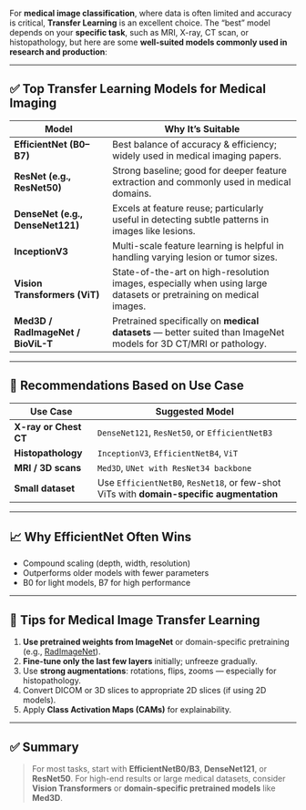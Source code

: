 For **medical image classification**, where data is often limited and accuracy is critical, **Transfer Learning** is an excellent choice. The “best” model depends on your **specific task**, such as MRI, X-ray, CT scan, or histopathology, but here are some **well-suited models commonly used in research and production**:

---

## ✅ Top Transfer Learning Models for Medical Imaging

| Model                              | Why It’s Suitable                                                                                                  |
| ---------------------------------- | ------------------------------------------------------------------------------------------------------------------ |
| **EfficientNet (B0–B7)**           | Best balance of accuracy & efficiency; widely used in medical imaging papers.                                      |
| **ResNet (e.g., ResNet50)**        | Strong baseline; good for deeper feature extraction and commonly used in medical domains.                          |
| **DenseNet (e.g., DenseNet121)**   | Excels at feature reuse; particularly useful in detecting subtle patterns in images like lesions.                  |
| **InceptionV3**                    | Multi-scale feature learning is helpful in handling varying lesion or tumor sizes.                                 |
| **Vision Transformers (ViT)**      | State-of-the-art on high-resolution images, especially when using large datasets or pretraining on medical images. |
| **Med3D / RadImageNet / BioViL-T** | Pretrained specifically on **medical datasets** — better suited than ImageNet models for 3D CT/MRI or pathology.   |

---

## 🧠 Recommendations Based on Use Case

| Use Case              | Suggested Model                                                                          |
| --------------------- | ---------------------------------------------------------------------------------------- |
| **X-ray or Chest CT** | `DenseNet121`, `ResNet50`, or `EfficientNetB3`                                           |
| **Histopathology**    | `InceptionV3`, `EfficientNetB4`, `ViT`                                                   |
| **MRI / 3D scans**    | `Med3D`, `UNet with ResNet34 backbone`                                                   |
| **Small dataset**     | Use `EfficientNetB0`, `ResNet18`, or few-shot ViTs with **domain-specific augmentation** |

---

## 📈 Why EfficientNet Often Wins

* Compound scaling (depth, width, resolution)
* Outperforms older models with fewer parameters
* B0 for light models, B7 for high performance

---

## 🔧 Tips for Medical Image Transfer Learning

1. **Use pretrained weights from ImageNet** or domain-specific pretraining (e.g., [RadImageNet](https://github.com/BMEII-AI/RadImageNet)).
2. **Fine-tune only the last few layers** initially; unfreeze gradually.
3. Use **strong augmentations**: rotations, flips, zooms — especially for histopathology.
4. Convert DICOM or 3D slices to appropriate 2D slices (if using 2D models).
5. Apply **Class Activation Maps (CAMs)** for explainability.

---

## ✅ Summary

> For most tasks, start with **EfficientNetB0/B3**, **DenseNet121**, or **ResNet50**. For high-end results or large medical datasets, consider **Vision Transformers** or **domain-specific pretrained models** like **Med3D**.
